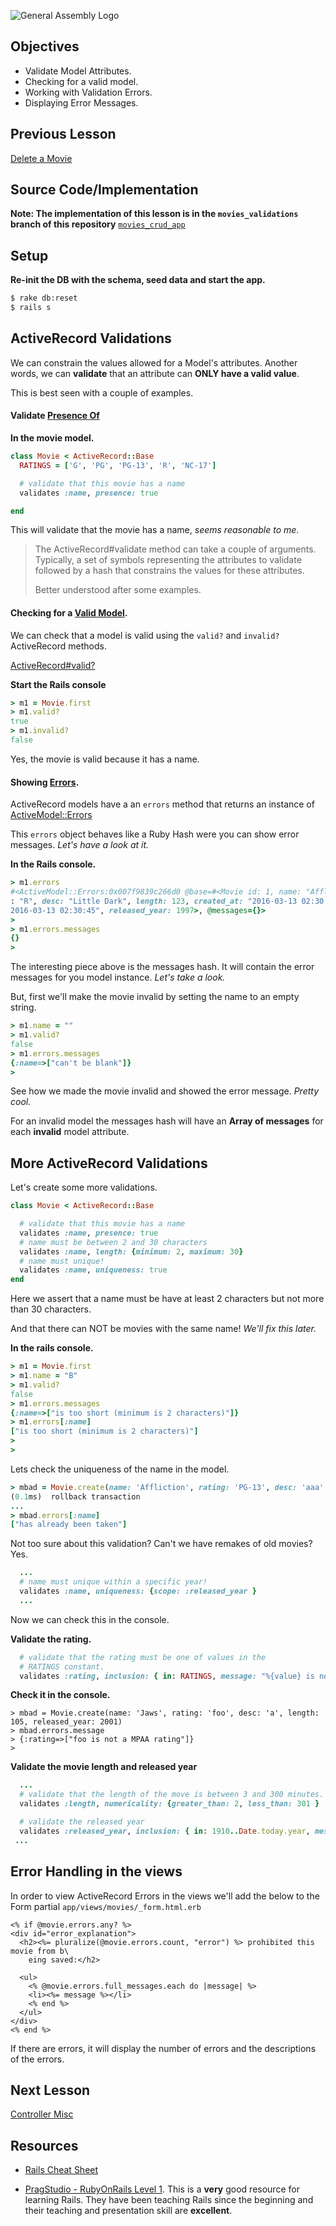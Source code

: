 ![General Assembly Logo](http://i.imgur.com/ke8USTq.png)

## Objectives

* Validate Model Attributes.
* Checking for a valid model.
* Working with Validation Errors.
* Displaying Error Messages.


## Previous Lesson
[Delete a Movie](./ControllerDelete.md)

## Source Code/Implementation

**Note: The implementation of this lesson is in the `movies_validations` branch of this repository**
[`movies_crud_app`](https://github.com/tdyer/movies_crud_app)

## Setup

**Re-init the DB with the schema, seed data and start the app.**

```bash
$ rake db:reset
$ rails s
```

## ActiveRecord Validations

We can constrain the values allowed for a Model's attributes. Another words, we can **validate** that an attribute can **ONLY have a valid value**.

This is best seen with a couple of examples.

#### Validate [Presence Of](http://guides.rubyonrails.org/active_record_validations.html#presencepresence)

**In the movie model.**

```ruby
class Movie < ActiveRecord::Base
  RATINGS = ['G', 'PG', 'PG-13', 'R', 'NC-17']

  # validate that this movie has a name                                                   
  validates :name, presence: true

end
```

This will validate that the movie has a name, _seems reasonable to me_.

> The ActiveRecord#validate method can take a couple of arguments. Typically, a set of symbols representing the attributes to validate followed by a hash that constrains the values for these attributes. 
> 
> Better understood after some examples.

#### Checking for a [Valid Model](http://guides.rubyonrails.org/active_record_validations.html#valid-questionmark-and-invalid-questionmark).

We can check that a model is valid using the `valid?` and `invalid?` ActiveRecord methods. 

[ActiveRecord#valid?](http://apidock.com/rails/ActiveRecord/Validations/valid%3F)

**Start the Rails console**

```ruby
> m1 = Movie.first
> m1.valid?
true
> m1.invalid? 
false
``` 

Yes, the movie is valid because it has a name.


#### Showing [Errors](http://guides.rubyonrails.org/active_record_validations.html#working-with-validation-errors).

ActiveRecord models have a an `errors` method that returns an instance of [ActiveModel::Errors](http://api.rubyonrails.org/classes/ActiveModel/Errors.html)

This `errors` object behaves like a Ruby Hash were you can show error messages. _Let's have a look at it._

**In the Rails console.**

```ruby
> m1.errors
#<ActiveModel::Errors:0x007f9839c266d0 @base=#<Movie id: 1, name: "Affliction", rating\
: "R", desc: "Little Dark", length: 123, created_at: "2016-03-13 02:30:45", updated_at: "\
2016-03-13 02:30:45", released_year: 1997>, @messages={}>
>
> m1.errors.messages
{}
>
```

The interesting piece above is the messages hash. It will contain the error messages for you model instance. _Let's take a look._


But, first we'll make the movie invalid by setting the name to an empty string.

```ruby
> m1.name = ""
> m1.valid?
false
> m1.errors.messages
{:name=>["can't be blank"]}
>
```
See how we made the movie invalid and showed the error message. _Pretty cool._

For an invalid model the messages hash will have an **Array of messages** for each **invalid** model attribute.

## More ActiveRecord Validations

Let's create some more validations.


```ruby
class Movie < ActiveRecord::Base

  # validate that this movie has a name                                                   
  validates :name, presence: true
  # name must be between 2 and 30 characters                                              
  validates :name, length: {minimum: 2, maximum: 30}
  # name must unique!                                                                     
  validates :name, uniqueness: true
end
```

Here we assert that a name must be have at least 2 characters but not more than 30 characters.

And that there can NOT be movies with the same name! _We'll fix this later._

**In the rails console.**

```ruby
> m1 = Movie.first
> m1.name = "B"
> m1.valid?
false
> m1.errors.messages
{:name=>["is too short (minimum is 2 characters)"]}
> m1.errors[:name]
["is too short (minimum is 2 characters)"]
>
>
```

Lets check the uniqueness of the name in the model.

```ruby
> mbad = Movie.create(name: 'Affliction', rating: 'PG-13', desc: 'aaa', length: 105, released_year: 2001)
(0.1ms)  rollback transaction
...
> mbad.errors[:name]
["has already been taken"]
```

Not too sure about this validation? Can't we have remakes of old movies? Yes.

```ruby
  ...
  # name must unique within a specific year!                                              
  validates :name, uniqueness: {scope: :released_year }
  ...
```

Now we can check this in the console.

**Validate the rating.**

```ruby
  # validate that the rating must be one of values in the                                 
  # RATINGS constant.                                                                     
  validates :rating, inclusion: { in: RATINGS, message: "%{value} is not a MPAA rating" }
```

**Check it in the console.**

```
> mbad = Movie.create(name: 'Jaws', rating: 'foo', desc: 'a', length: 105, released_year: 2001)   
> mbad.errors.message
> {:rating=>["foo is not a MPAA rating"]}
> 
```

**Validate the movie length and released year**

```ruby
  ...
  # validate that the length of the move is between 3 and 300 minutes.                    
  validates :length, numericality: {greater_than: 2, less_than: 301 }

  # validate the released year                                                            
  validates :released_year, inclusion: { in: 1910..Date.today.year, message: "%{value} is not a valid release year, it must be between 1910 and #{Date.today.year}" }
 ...
```
## Error Handling in the views

In order to view ActiveRecord Errors in the views we'll add the below to the Form partial `app/views/movies/_form.html.erb`

```
<% if @movie.errors.any? %>
<div id="error_explanation">
  <h2><%= pluralize(@movie.errors.count, "error") %> prohibited this movie from b\
    eing saved:</h2>

  <ul>
    <% @movie.errors.full_messages.each do |message| %>
    <li><%= message %></li>
    <% end %>
  </ul>
</div>
<% end %>
```

If there are errors, it will display the number of errors and the descriptions of the errors.


## Next Lesson
[Controller Misc](ControllerMisc.md)

## Resources
* [Rails Cheat Sheet](Cheatsheet.md)

* [PragStudio - RubyOnRails Level 1](https://pragmaticstudio.com/rails). This is a **very** good resource for learning Rails. They have been teaching Rails since the beginning and their teaching and presentation skill are **excellent**.



